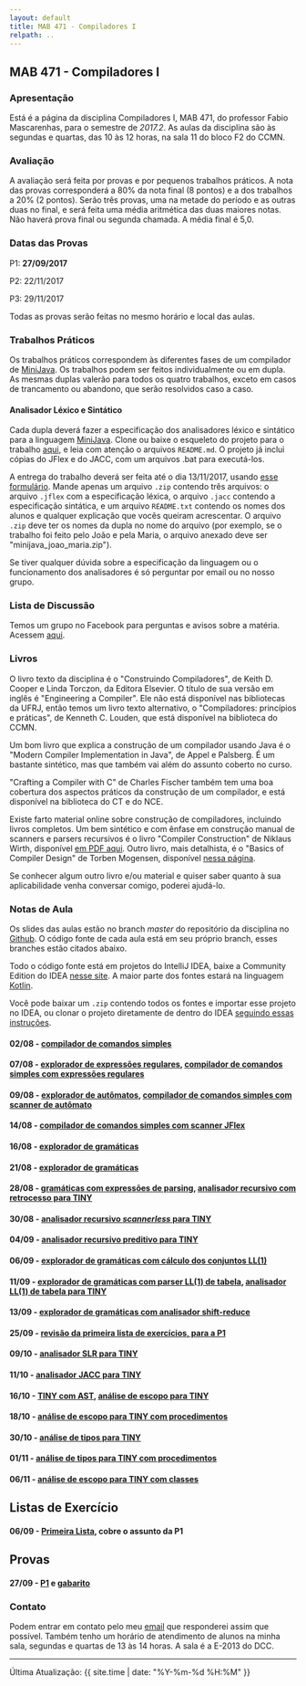```yaml
---
layout: default
title: MAB 471 - Compiladores I
relpath: ..
---
```


MAB 471 - Compiladores I
------------------------

### Apresentação

Está é a página da disciplina Compiladores I, MAB 471, do professor
Fabio Mascarenhas, para o semestre de *2017.2*. As aulas da disciplina são
às segundas e quartas, das 10 às 12 horas, na sala 11 do bloco F2 do CCMN.

### Avaliação

A avaliação será feita por provas e por pequenos trabalhos práticos. A
nota das provas corresponderá a 80% da nota final (8 pontos) e a dos
trabalhos a 20% (2 pontos). Serão três provas, uma na metade do período
e as outras duas no final, e será feita uma média aritmética das duas
maiores notas. Não haverá prova final ou segunda chamada. A média
final é 5,0. 

### Datas das Provas

P1: **27/09/2017**

P2: 22/11/2017

P3: 29/11/2017

Todas as provas serão feitas no mesmo horário e local das aulas.

### Trabalhos Práticos

Os trabalhos práticos correspondem às diferentes fases de um
compilador de [MiniJava](minijava.html). Os trabalhos podem ser feitos
individualmente ou em dupla. As mesmas duplas valerão para todos
os quatro trabalhos, exceto em casos de trancamento ou abandono, que serão
resolvidos caso a caso.


#### Analisador Léxico e Sintático

Cada dupla deverá fazer a especificação dos analisadores léxico e sintático para
a linguagem [MiniJava](minijava.html). Clone ou baixe o esqueleto do projeto 
para o trabalho [aqui](https://github.com/mascarenhas/mab471-lecnotes/tree/minijavaparse),
e leia com atenção o arquivos `README.md`. O projeto
já inclui cópias do JFlex e do JACC, com um arquivos .bat para executá-los.

A entrega do trabalho deverá ser feita até o dia 13/11/2017, usando [esse
formulário](https://www.dropbox.com/request/2QdTZKHpFuj6o9sAtZRa). Mande apenas
um arquivo `.zip` contendo três arquivos: o arquivo `.jflex` com a especificação
léxica, o arquivo `.jacc` contendo a especificação sintática, e um arquivo
`README.txt` contendo os nomes dos alunos e qualquer explicação que vocês
queiram acrescentar. O arquivo `.zip` deve ter os nomes da dupla no nome do arquivo
(por exemplo,
se o trabalho foi feito pelo João e pela Maria, o arquivo anexado deve ser "minijava_joao_maria.zip").

Se tiver qualquer dúvida sobre a especificação da linguagem ou o
funcionamento dos analisadores é só perguntar por email ou no
nosso grupo.

### Lista de Discussão

Temos um grupo no Facebook para perguntas e avisos sobre a matéria.
Acessem [aqui](http://www.facebook.com/groups/compiladoresI/).

### Livros

O livro texto da disciplina é o "Construindo Compiladores", de Keith D.
Cooper e Linda Torczon, da Editora Elsevier. O título de sua versão
em inglês é "Engineering a Compiler". Ele não está disponível nas
bibliotecas da UFRJ, então temos um livro texto alternativo, o
"Compiladores: princípios e práticas", de Kenneth C. Louden, que
está disponível na biblioteca do CCMN.

Um bom livro que explica a construção de um compilador usando Java é o
"Modern Compiler Implementation in Java", de Appel e Palsberg. É um
bastante sintético, mas que também vai além do assunto coberto no curso.

"Crafting a Compiler with C" de Charles Fischer também tem uma boa
cobertura dos aspectos práticos da construção de um compilador, e está
disponível na biblioteca do CT e do NCE.

Existe farto material online sobre construção de compiladores, incluindo
livros completos. Um bem sintético e com ênfase em construção manual de
scanners e parsers recursivos é o livro "Compiler Construction" de
Niklaus Wirth, disponível [em PDF
aqui](http://www.ethoberon.ethz.ch/WirthPubl/CBEAll.pdf). Outro livro,
mais detalhista, é o "Basics of Compiler Design" de Torben Mogensen,
disponível [nessa
página](http://www.diku.dk/hjemmesider/ansatte/torbenm/Basics/).

Se conhecer algum outro livro e/ou material e quiser saber quanto à sua
aplicabilidade venha conversar comigo, poderei ajudá-lo.

### Notas de Aula

Os slides das aulas estão no branch *master* do repositório da disciplina
no [Github](https://github.com/mascarenhas/mab471-lecnotes/).
O código fonte de cada aula está em seu próprio branch, esses branches estão
citados abaixo. 

Todo
o código fonte está em projetos do IntelliJ IDEA, baixe a Community Edition
do IDEA [nesse site](https://www.jetbrains.com/idea/download/). A maior
parte dos fontes estará na linguagem [Kotlin](https://kotlinlang.org/).

Você pode baixar um
`.zip` contendo todos os fontes e importar esse projeto no IDEA, ou clonar 
o projeto diretamente de dentro do IDEA [seguindo essas instruções](https://www.jetbrains.com/help/idea/2017.2/using-git-integration.html#clone-repo).


#### 02/08 - [compilador de comandos simples](https://github.com/mascarenhas/mab471-lecnotes/tree/cmdsimp)

#### 07/08 - [explorador de expressões regulares](https://github.com/mascarenhas/mab471-lecnotes/tree/re), [compilador de comandos simples com expressões regulares](https://github.com/mascarenhas/mab471-lecnotes/tree/cmdsimpre)

#### 09/08 - [explorador de autômatos](https://github.com/mascarenhas/mab471-lecnotes/tree/automata), [compilador de comandos simples com scanner de autômato](https://github.com/mascarenhas/mab471-lecnotes/tree/cmdsimpaut)

#### 14/08 - [compilador de comandos simples com scanner JFlex](https://github.com/mascarenhas/mab471-lecnotes/tree/cmdsimpjf)

#### 16/08 - [explorador de gramáticas](https://github.com/mascarenhas/mab471-lecnotes/tree/4389a0db6d464ec587b1cdd30e822e37d584cbe5)

#### 21/08 - [explorador de gramáticas](https://github.com/mascarenhas/mab471-lecnotes/tree/grammar)

#### 28/08 - [gramáticas com expressões de parsing](https://github.com/mascarenhas/mab471-lecnotes/tree/pecfg), [analisador recursivo com retrocesso para TINY](https://github.com/mascarenhas/mab471-lecnotes/tree/tinyrec)

#### 30/08 - [analisador recursivo *scannerless* para TINY](https://github.com/mascarenhas/mab471-lecnotes/tree/tinypeg)

#### 04/09 - [analisador recursivo preditivo para TINY](https://github.com/mascarenhas/mab471-lecnotes/tree/tinypred)

#### 06/09 - [explorador de gramáticas com cálculo dos conjuntos LL(1)](https://github.com/mascarenhas/mab471-lecnotes/commit/aaa6fd1a51a459a15640751614a3b4ced848b5de)

#### 11/09 - [explorador de gramáticas com parser LL(1) de tabela](https://github.com/mascarenhas/mab471-lecnotes/tree/grammar), [analisador LL(1) de tabela para TINY](https://github.com/mascarenhas/mab471-lecnotes/tree/tinyll1)

#### 13/09 - [explorador de gramáticas com analisador shift-reduce](https://github.com/mascarenhas/mab471-lecnotes/tree/shiftreduce)

#### 25/09 - [revisão da primeira lista de exercícios, para a P1](RevisaoP1.pdf)

#### 09/10 - [analisador SLR para TINY](https://github.com/mascarenhas/mab471-lecnotes/tree/tinyslr)

#### 11/10 - [analisador JACC para TINY](https://github.com/mascarenhas/mab471-lecnotes/tree/tinyjacc)

#### 16/10 - [TINY com AST](https://github.com/mascarenhas/mab471-lecnotes/tree/tinyast), [análise de escopo para TINY](https://github.com/mascarenhas/mab471-lecnotes/tree/tinyescopovar)

#### 18/10 - [análise de escopo para TINY com procedimentos](https://github.com/mascarenhas/mab471-lecnotes/tree/tinyescopoproc)

#### 30/10 - [análise de tipos para TINY](https://github.com/mascarenhas/mab471-lecnotes/tree/tinytipos)

#### 01/11 - [análise de tipos para TINY com procedimentos](https://github.com/mascarenhas/mab471-lecnotes/tree/tinytiposproc)

#### 06/11 - [análise de escopo para TINY com classes](https://github.com/mascarenhas/mab471-lecnotes/tree/tinyclasses)

Listas de Exercício
-------------------


#### 06/09 - [Primeira Lista](lista1.html), cobre o assunto da P1

Provas
------


#### 27/09 - [P1](p1.pdf) e [gabarito](GabaritoP1.pdf)

### Contato

Podem entrar em contato pelo meu [email](mailto:fabiom@dcc.ufrj.br) que
responderei assim que possível. Também tenho um horário de atendimento
de alunos na minha sala, segundas e quartas de 13 às 14 horas. A sala é
a E-2013 do DCC.

* * * * *

Última Atualização: {{ site.time | date: "%Y-%m-%d %H:%M" }}
